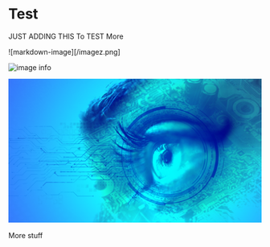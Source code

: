 # Test


JUST ADDING THIS To TEST More




![markdown-image][/imagez.png]

![image info](./stuff/image.png)

<img src="stuff/image-analysis.png">

More stuff
